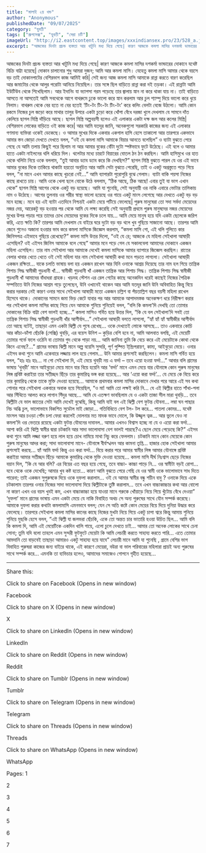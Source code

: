 ```yaml
---
title: "মালাই ২য় খন্ড"
author: "Anonymous"
publishedDate: "09/07/2025"
category: "যুবতী"
tags: ["গ্রুপসেক্স", "যুবতী", "সেরা চটি"]
imageUrl: "http://i2.eastcontent.top/images/xxxindiansex.pro/23/528_a.jpg"
excerpt: "আজকের দিনটা প্রচন্ড ব্যস্ততা আর খাটুনি মধ্য দিয়ে গেছে| কারণ আজকে কমলা মাসির দশকর্মা ভান্ডারের দোকানে যথেষ্ট বিক্রি বাট্টা হয়েছে| দোকান চালানোর শুধু আমরা দুজন; আমি আর কমলা মাসি। যেহেতু কমলা মাসি আমার..."
---
```


আজকের দিনটা প্রচন্ড ব্যস্ততা আর খাটুনি মধ্য দিয়ে গেছে| কারণ আজকে কমলা মাসির দশকর্মা ভান্ডারের দোকানে যথেষ্ট বিক্রি বাট্টা হয়েছে| দোকান চালানোর শুধু আমরা দুজন; আমি আর কমলা মাসি। যেহেতু কমলা মাসি আমার থেকে বয়সে বড় তাই দোকানপাটের বেশিরভাগ কাজ আমিই করি|
সেই জন্য আজ কমলা মাসি আমাকে রান্না করতে বারণ করেছিল আর জমাটোর থেকে আলুর পরোটা আনিয়ে নিয়েছিল। তার সঙ্গে ছিল বাড়িতে রান্না করা দই তড়কা। এই রান্নাটা আমি ইউটিউব থেকে শিখেছিলাম।
আর ইদানিং যা ভ্যাপসা গরম পড়েছে তার জ্বালায় স্নান না করে থাকা যায় না। তাই বাড়িতে আসতে না আসতেই আমি সবথেকে আগে বাথরুমে ঢুকে ভালো করে স্নান করলাম আর চুল শ্যাম্পু দিয়ে ভালো করে ধুয়ে নিলাম।
বাথরুম থেকে বের হতে না বের হতেই ‘টিং-টং টিং-টং টিং-টং’ করে কলিং বেলটা বেজে উঠলো।
আমি কোন রকমে নিজের চুল জড়ো করে মাথার তালুর উপরে একটা চুড়ো করে খোঁপা বেঁধে দরজা খুলে দেখলাম যে সামনে দাঁত কেলিয়ে ছাগল মিস্ত্রি দাঁড়িয়ে আছে। ছাগল মিস্ত্রি অল্পবয়সী হলেও এই এলাকার একটা দক্ষ জল আর কলের মিস্ত্রি| বেশিরভাগ লোকের বাড়িতে ওই কাজ করে| আর আমি যতদূর জানি, অনেকগুলো সরকারি কাজের জন্য এই এলাকার গণমান্য ব্যক্তিরা ওকেই ডেকেছে।
ও আমার মুখের দিকে একবার একগাল হাসি হেসে তাকালো আর তারপরে একভাবে আমার স্তন জোড়া দেখতে দেখতে বলল, “ওই যে কমলা মাসি আমাকে বিয়ার আনতে বলেছিল”
ও ব্যাটা বুঝতে পেরে গেছে যে আমি তলায় কিছুই পরে ছিলাম না আর আমার বুকের বোঁটা দুটো স্পষ্টভাবে ফুটে উঠেছে।
এই বলে ও আমার হাতে একটা নাইলনের থলি ধরিয়ে দিল। থলেটার মধ্যে চারটে বিয়ারের বোতল ঠন ঠন করছিল।
আমি হাসিমুখে ওর হাত থেকে থলিটা নিয়ে ওকে বললাম, “তুই আবার ড্যাব ড্যাব করে কি দেখছিস?”
ছাগল মিস্ত্রি বুঝতে পারল যে ওর এই ভাবে আমার বুকের দিকে তাকিয়ে থাকাটা হয়তো অনুচিত আর আমি সেটা বুঝতে পেরেছি, তাই ও একটু অপ্রস্তুতে পড়ে গিয়ে বলল, “না মানে এখন আমার কাছে খুচরো নেই…”
আমি ব্যাপারটা পুরোপুরি বুঝে গেলাম। ব্যাটা বাকি পয়সা নিজের কাছে রাখতে চায়।
আমি ওকে খেলা ছলে বোকে উঠে বললাম, “ঠিক আছে, ঠিক আছে! এবার তুই যা ভাগ এখান থেকে”
ছাগল মিস্ত্রি আগের থেকে একটু বড় হয়েছে। আমি যা শুনেছি, সেই অনুযায়ী ওর নাকি এবারে ভোটার তালিকায় নাম ও উঠেছে। আগের তুলনায় ওর শরীর স্বাস্থ্য ভালো হয়েছে ওর গায়ে একটু মাংস লেগেছে আর দেখতে একটু বড় বড় মনে হচ্ছে। মনে হয় এই ব্যাটা এতদিনে নিশ্চয়ই একটা মেয়ে পটিয়ে ফেলেছে|
পুরুষ মানুষেরা তো সদা সর্বদা মেয়েদের নজর দেয়, আরেকটু বড় হওয়ার পর থেকে আমি যে লক্ষ্য করেছি সেই অনুযায়ী প্রথমে পুরুষ মানুষদের নজর মেয়েদের মুখের উপর পড়ার পরে তাদের চোখ মেয়েদের বুকের দিকে চলে যায়… আমি মেয়ে মানুষ হয়ে যদি একটা ছেলেকে জরিপ করি, এতে ক্ষতি কি?
তারপর আমি দেখলাম যে বাইরে ঘরে দুটো বড় বড় থলে খুব গুছিয়ে সাজানো আছে।
তারপর আমি জেনে শুনেও অজানা হওয়ার ভাব করে কমলা মাসিকে জিজ্ঞেস করলাম, “কমলা মাসি গো, এই থলি গুলিতে কার জিনিসপত্র এইভাবে গুছিয়ে রেখেছো?”
কমলা মাসি উত্তর দিলো, “ওই যে রে; আজকে যে মহিলা সেইখালা আষাড়ী এসেছিল? ওই এইসব জিনিস আমাকে বলে গেছে”
আমার মনে পড়ে গেল যে সকালবেলা আমাদের দোকানে একজন মহিলা এসেছিল। তার নাম সেইখালা আর আমাকে দেখেই কমলা মাসিকে আমার ব্যাপারে জিজ্ঞেস করছিল।
রাতের বেলার খাবার খেতে খেতে ওই সেই মহিলা যার নাম সেইখালা আষাড়ী কথা মনে পড়তে লাগলো।
সেইখালা আষাড়ী একজন রক্ষিতা… যাকে চলতি ভাষায় বলা হয় একজন রাখেল আর যিনি ওনাকে আশ্রয় দিয়েছে তার নাম হল গিয়ে তান্ত্রিক পিশাচ সিদ্ধ স্বামীজী গুড়ধানী খাঁ… স্বামীজী গুড়ধানী খাঁ একজন তান্ত্রিক আর পিশাচ সিদ্ধ।
তান্ত্রিক পিশাচ সিদ্ধ স্বামীজী গুড়ধানী খাঁ আমাদের বাঁধাধরা গ্রাহক। খড়দহ স্টেশন এর রেল গেটের কাছে অনেকদিন ধরেই কাছেই নিজের পৈত্রিক সম্পত্তিতে উনি নিজের আশ্রম গড়ে তুলেছেন, উনি ওখানেই থাকেন আর আমি যতদূর জানি উনি অবিবাহিত কিন্তু বিয়ে করার দরকার নেই কারণ ওনার সাথে সেইখালা আষাড়ী মতো একজন চল্লিশ বা পঁয়তাল্লিশ বছর বয়সী মহিলা রাখেল হিসেবে থাকে।
দোকানের সামনে জমা ভিড় কেটে যাবার পর আর আমাকে আপাদমস্তক অনেকক্ষণ ধরে নিরীক্ষণ করার পর সেইখালা কমলা মাসির কাছে গিয়ে যেন আমাকে শুনিয়ে শুনিয়েই বলল, “বলি কি কমলা’দি দেখছি তো তোমার দোকানের বিক্রি বাট্টা বেশ ভালই হচ্ছে…”
কমলা মাসিও গর্বিত হয়ে উত্তর দিল, “কি যে বল সেইখালা’দি সবই তো তান্ত্রিক পিশাচ সিদ্ধ স্বামীজী গুড়ধানী খাঁর আশীর্বাদ…”
সেইখালা আষাড়ী বলতে লাগলো, “হ্যাঁ হ্যাঁ হ্যাঁ স্বামীজীর আশীর্বাদ তো আছে বটেই, তাছাড়া এমন একটা ঝিল্লী যে পুষে রেখেছ… ওকে দেখতেই লোকে আসছে… তাও একবারে কোচি আর কাঁচা-ডাঁশা ছেঁচকি (সেক্সি) থুবড়ি, এর বয়েস উনিশ – কুড়ির বেশি হবে না, আমি আলবাত বলছি, এই মেয়েটি তোমার গর্ভে ফলে ওঠেনি বা তোমার গুদ থেকে পাড়া নয়… আমি জানিনা তুমি কি বেচে করে এই মেয়েটাকে কোথা থেকে কিনে এনেছ?…”
গ্রামের ভাষায় ঝিল্লী মানে অল্প বয়েসি সুন্দরি, পূর্ণ পুষ্পিত ইন্দ্রি়পরায়ণ, কাম্য, আইবুড়ো মেয়ে। ওনার এইসব কথা শুনে আমি একেবারে লজ্জায় লাল হয়ে গেলাম… উনি আমার প্রশংসাই করছিলেন।
কমলা মাসি গর্বিত হয়ে বলল, “হাঃ হাঃ হাঃ… না গো সেইখালা দি, এই মেয়ে থুবড়ী নয় এ ফর্দা – তবে এয়ো হওয়া ফর্দা…”
আবার বলি গ্রামের ভাষায় ‘থুবড়ী’ মানে আইবুড়ো মেয়ে মানে যার বিয়ে হয়েনি আর ‘ফর্দা’ মানে এমন মেয়ে যার যৌনাঙ্গে কোন পুরুষ মানুষের লিঙ্গ প্রবিষ্ট করাইয়া তার সতীচ্ছদ ছিঁড়ে তার কুমারিত্ব ভঙ্গ করা হয়েছে… আর ‘এয়ো করা ফর্দা’… যে মেয়ে কে বিয়ে করে তার কুমারিত্ব থেকে তাকে মুক্তি দেওয়া হয়েছে…
আমাকে প্রথমবার কমলা মাসির দোকানে দেখার পরে আরে এই সব কথা শোনার পরে সেইখালা একবারে অবাক হয়ে গিয়েছিল, “ও মা! আমি তো লক্ষই করি নি… যে এই ঝিল্লীর হাতে শাঁখা-পলা আর সিঁথিতে আলত করে লাগান সিঁদুর আছে… আমি যে এতক্ষণ ভাবছিলাম যে ও একটা তাজা সীল মারা থুবড়ি… তবে ঝিল্লীটা যে ভাল জাতের সেটা আমি দেখেই বুঝেছি, কিন্তু আমি যাই বল এই ঝিল্লী বেশ ফুটন্ত যৌবনা… লম্বা ঘন পাছার নিচ অব্ধি চুল, ভালোভাবে বিকশিত সুডৌল মাই জোড়া… গতিবিধিতে বেশ টল- টল করে… পাতলা কোমর… যথেষ্ট মাংসল আর চওড়া পোঁদ চলা ফেরা করলেই দোলনার মত মাদক ভাবে দোলে, কি উজ্জ্বল ত্বক… আর ভুলে যেও না কমলা’দি ওর ভেতরে রয়েছে একটা ফুটন্ত যৌবনের দাবানল.. আমার এখনও বিশ্বাস হচ্ছে না যে ও এয়ো করা ফর্দা… আশা করি এই ঝিল্লি স্বামীর দ্বারা চটকানি আর সাদা ভালোবাসা বেশ ভালই পারছে?এ ছেলে মেয়ে পেড়েছে কি?”
এইসব কথা শুনে আমি লজ্জা বরুণ হয়ে লাল হয়ে চোখ নামিয়ে মাথা নিচু করে ফেললাম। চটকানি মানে কোন মেয়েকে কোন পুরুষ মানুষের আদর করা; সাদা ভালোবাসা মানে- যৌনাঙ্গে বীর্যস্খলন আর কামনা তৃপ্তি… হাজার হোক সেইখালা আমার প্রশংসাই করছে… হ্যাঁ আমি ফর্দা কিন্তু এও করা ফর্দা… বিয়ে করার পরে আমার স্বামীর লিঙ্গ আমার যৌনাঙ্গে প্রবিষ্ট করাইয়া আমার সতীচ্ছদ ছিঁড়ে আমাকে কুমারিত্ব থেকে মুক্তি দেওয়া হয়েছে…
কমলা মাসি দীর্ঘ নিঃশ্বাস ছেড়ে নিজের বয়ান দিল, “কি যে আর বলি? এর বিয়ের এত বছর হয়ে গেছে, তবে বাচ্চা- কাচ্চা পাড়ে নি… ওর স্বামীটা বড়ই রোগা… যবে থেকে ওকে দেখেছি; আমার খুব কষ্ট হতো… কারণ আমি বুঝতে পেরে গেছি যে ওর স্বামী ওকে ভালোভাবে সাধ দিতে পারেনা; তাই একজন সুপুরুষকে দিয়ে ওকে দুফলা করালাম… ওই যে আমার স্বামীর বন্ধু শচীন বাবু ? ওনাকে দিয়ে একে চটকালাম তারপর ওনার নিজের সাদা ভালোবাসা দিয়ে ঝিল্লীটাকে তুষ্টি করালাম… তবে এখন বাচ্চাকাচ্চার কথা আর বোলো না কারণ এখন ওর বয়স খুবই কম, এখন বাচ্চাকাচ্চা হয়ে যাওয়া মানে গরুকে খোঁয়াড়ে নিয়ে গিয়ে খুঁটোয় বেঁধে দেওয়া”
‘দুফলা’ মানে গ্রামের ভাষায় এমন একটা মেয়ে যে নাকি বিবাহিত অথচ সে অন্য পুরুষের সাথে যৌন সম্পর্ক করেছে। আমাকে দুফলা করার কথাটা কমলামাসি এমনভাবে বলল; যেন সে অতি কষ্টে কোন মেয়ের বিয়ে দিয়ে দুনিয়া উদ্ধার করে ফেলেছে।
তারপরে সেইখালা কমলা মাসির কানের কাছে নিজের মুখটা নিয়ে গিয়ে একটু চাপা শ্বরে কিন্তু আমায় শুনিয়ে শুনিয়ে মুছকি হেসে বলল, “এই ঝিল্লী যা জলভরা ছেঁচকি, একে তো অন্তত চার ভাতারি হওয়া উচিত ছিল… আমি বলি কি কমলা দি, আমি এই মেয়েটিকে একদিন খালি গায়ে, এলো চুলে দেখতে চাই… আমার তো অনেক লোকের সাথে চেনা সোনা; তুমি যদি বলো তাহলে এমন সুন্দরী ফুটফুটে মেয়েটা কি আমি লেচারী করতে সাহায্য করতে পারি… এতে তোমার আমদানি তো বাড়বেই তাছাড়া আমারও একটু সাহায্য হয়ে যাবে”
লেচারী মানে আমি যা শুনেছি , গ্রামে বেশির ভাগ বিবাহিত পুরুষরা কাজের জন্য বাইরে থাকে, এই কারণে মেয়েরা, বউরা বা ভাল পরিবারের মহিলারা প্রায়ই অন্য পুরুষের সাথে সম্পর্ক করে… এমনকি তা ব্যভিচার হলেও, আমাদের সমাজেও গোপনে গৃহীত হয়েছে…
***
Share this:


Click to share on Facebook (Opens in new window)


Facebook




Click to share on X (Opens in new window)


X




Click to share on LinkedIn (Opens in new window)


LinkedIn




Click to share on Reddit (Opens in new window)


Reddit




Click to share on Tumblr (Opens in new window)


Tumblr




Click to share on Telegram (Opens in new window)


Telegram




Click to share on Threads (Opens in new window)


Threads




Click to share on WhatsApp (Opens in new window)


WhatsApp


Pages: 
1
 
2
 
3
 
4
 
5
 
6
 
7
